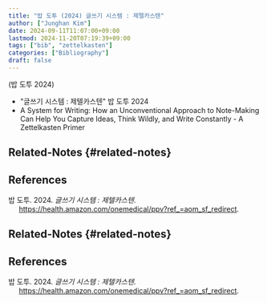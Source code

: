 ```yaml
---
title: "밥 도투 (2024) 글쓰기 시스템 : 제텔카스텐"
author: ["Junghan Kim"]
date: 2024-09-11T11:07:00+09:00
lastmod: 2024-11-20T07:19:39+09:00
tags: ["bib", "zettelkasten"]
categories: ["Bibliography"]
draft: false
---
```


<!--more-->

(밥 도투 2024)

-   "글쓰기 시스템 : 제텔카스텐" 밥 도투 2024
-   A System for Writing: How an Unconventional Approach to Note-Making Can Help You Capture Ideas, Think Wildly, and Write Constantly - A Zettelkasten Primer


## Related-Notes {#related-notes}

## References

<style>.csl-entry{text-indent: -1.5em; margin-left: 1.5em;}</style><div class="csl-bib-body">
  <div class="csl-entry">밥 도투. 2024. <i>글쓰기 시스템 : 제텔카스텐</i>. <a href="https://health.amazon.com/onemedical/ppv?ref_=aom_sf_redirect">https://health.amazon.com/onemedical/ppv?ref_=aom_sf_redirect</a>.</div>
</div>


## Related-Notes {#related-notes}

## References

<style>.csl-entry{text-indent: -1.5em; margin-left: 1.5em;}</style><div class="csl-bib-body">
  <div class="csl-entry">밥 도투. 2024. <i>글쓰기 시스템 : 제텔카스텐</i>. <a href="https://health.amazon.com/onemedical/ppv?ref_=aom_sf_redirect">https://health.amazon.com/onemedical/ppv?ref_=aom_sf_redirect</a>.</div>
</div>
